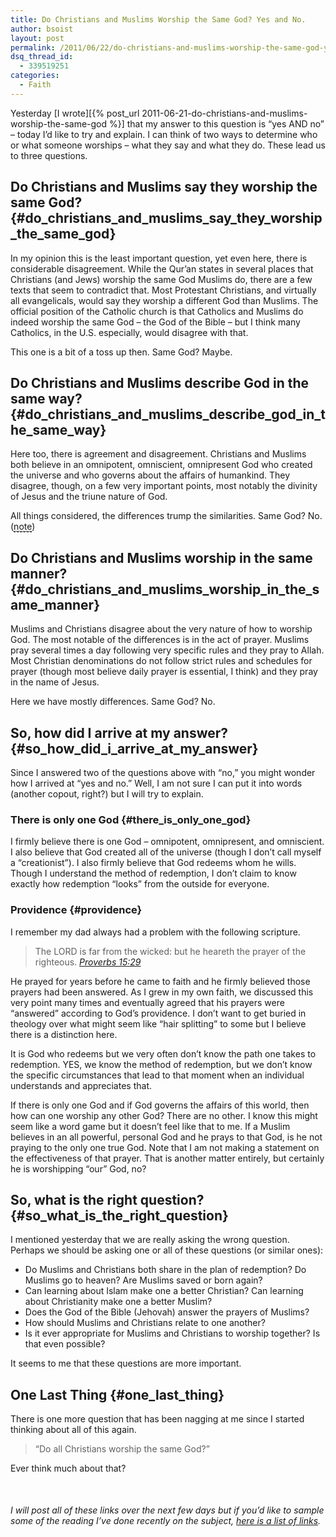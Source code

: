 ```yaml
---
title: Do Christians and Muslims Worship the Same God? Yes and No.
author: bsoist
layout: post
permalink: /2011/06/22/do-christians-and-muslims-worship-the-same-god-yes-and-no/
dsq_thread_id:
  - 339519251
categories:
  - Faith
---
```

Yesterday [I wrote][{% post_url 2011-06-21-do-christians-and-muslims-worship-the-same-god %}] that my answer to this question is &#8220;yes AND no&#8221; &#8211; today I&#8217;d like to try and explain. I can think of two ways to determine who or what someone worships &#8211; what they say and what they do. These lead us to three questions.

## Do Christians and Muslims say they worship the same God? {#do_christians_and_muslims_say_they_worship_the_same_god}

In my opinion this is the least important question, yet even here, there is considerable disagreement. While the Qur&#8217;an states in several places that Christians (and Jews) worship the same God Muslims do, there are a few texts that seem to contradict that. Most Protestant Christians, and virtually all evangelicals, would say they worship a different God than Muslims. The official position of the Catholic church is that Catholics and Muslims do indeed worship the same God &#8211; the God of the Bible &#8211; but I think many Catholics, in the U.S. especially, would disagree with that.

This one is a bit of a toss up then. Same God? Maybe.

## Do Christians and Muslims describe God in the same way? {#do_christians_and_muslims_describe_god_in_the_same_way}

Here too, there is agreement and disagreement. Christians and Muslims both believe in an omnipotent, omniscient, omnipresent God who created the universe and who governs about the affairs of humankind. They disagree, though, on a few very important points, most notably the divinity of Jesus and the triune nature of God. 

All things considered, the differences trump the similarities. Same God? No. (<abbr style="cursor:help;border-bottom:1px dashed #000;" title="If you want to answer this question on the basis of logic alone, and you take the phrase &#8220;son of God&#8221; at face value, the game is over right here. God the &#8220;Father&#8221; cannot be the same God who &#8220;cannot beget.&#8221;">note</abbr>)

## Do Christians and Muslims worship in the same manner? {#do_christians_and_muslims_worship_in_the_same_manner}

Muslims and Christians disagree about the very nature of how to worship God. The most notable of the differences is in the act of prayer. Muslims pray several times a day following very specific rules and they pray to Allah. Most Christian denominations do not follow strict rules and schedules for prayer (though most believe daily prayer is essential, I think) and they pray in the name of Jesus. 

Here we have mostly differences. Same God? No.

## So, how did I arrive at my answer? {#so_how_did_i_arrive_at_my_answer}

Since I answered two of the questions above with &#8220;no,&#8221; you might wonder how I arrived at &#8220;yes and no.&#8221; Well, I am not sure I can put it into words (another copout, right?) but I will try to explain.

### There is only one God {#there_is_only_one_god}

I firmly believe there is one God &#8211; omnipotent, omnipresent, and omniscient. I also believe that God created all of the universe (though I don&#8217;t call myself a &#8220;creationist&#8221;). I also firmly believe that God redeems whom he wills. Though I understand the method of redemption, I don&#8217;t claim to know exactly how redemption &#8220;looks&#8221; from the outside for everyone. 

### Providence {#providence}

I remember my dad always had a problem with the following scripture.

> The LORD is far from the wicked: but he heareth the prayer of the righteous. <cite><a href="http://www.biblegateway.com/passage/?search=Proverbs%2015:29&version=KJV;">Proverbs 15:29</a></cite>

He prayed for years before he came to faith and he firmly believed those prayers had been answered. As I grew in my own faith, we discussed this very point many times and eventually agreed that his prayers were &#8220;answered&#8221; according to God&#8217;s providence. I don&#8217;t want to get buried in theology over what might seem like &#8220;hair splitting&#8221; to some but I believe there is a distinction here.

It is God who redeems but we very often don&#8217;t know the path one takes to redemption. YES, we know the method of redemption, but we don&#8217;t know the specific circumstances that lead to that moment when an individual understands and appreciates that. 

If there is only one God and if God governs the affairs of this world, then how can one worship any other God? There are no other. I know this might seem like a word game but it doesn&#8217;t feel like that to me. If a Muslim believes in an all powerful, personal God and he prays to that God, is he not praying to the only one true God. Note that I am not making a statement on the effectiveness of that prayer. That is another matter entirely, but certainly he is worshipping &#8220;our&#8221; God, no?

## So, what is the right question? {#so_what_is_the_right_question}

I mentioned yesterday that we are really asking the wrong question. Perhaps we should be asking one or all of these questions (or similar ones):

  * Do Muslims and Christians both share in the plan of redemption? Do Muslims go to heaven? Are Muslims saved or born again?
  * Can learning about Islam make one a better Christian? Can learning about Christianity make one a better Muslim?
  * Does the God of the Bible (Jehovah) answer the prayers of Muslims?
  * How should Muslims and Christians relate to one another?
  * Is it ever appropriate for Muslims and Christians to worship together? Is that even possible?

It seems to me that these questions are more important.

## One Last Thing {#one_last_thing}

There is one more question that has been nagging at me since I started thinking about all of this again.

> &#8220;Do all Christians worship the same God?&#8221; 

Ever think much about that? 

<p style="margin-top:50px;">
  <em>I will post all of these links over the next few days but if you&#8217;d like to sample some of the reading I&#8217;ve done recently on the subject, <a href="http://delicious.com/bsoist/samegod">here is a list of links</a>.</p>




